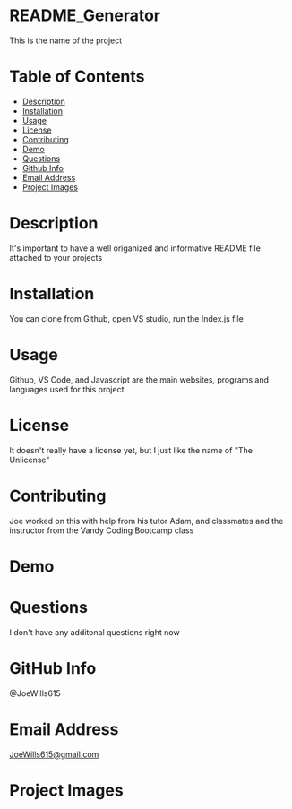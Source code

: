 # README_Generator
This is the name of the project

# Table of Contents
* [Description](#description)
* [Installation](#installation)
* [Usage](#usage)
* [License](#license)
* [Contributing](#contributing)
* [Demo](#demo)
* [Questions](#questions)
* [Github Info](#githubinfo)
* [Email Address](#emailaddress)
* [Project Images](#projectimages)

# Description
It's important to have a well origanized and informative README file 
attached to your projects

# Installation
You can clone from Github, open VS studio, run the Index.js file

# Usage
Github, VS Code, and Javascript are the main websites, programs and languages used for this project 

# License
It doesn't really have a license yet, but I just like the name of "The Unlicense"

# Contributing
Joe worked on this with help from his tutor Adam, and classmates and the instructor from the Vandy Coding Bootcamp class

# Demo

# Questions
I don't have any additonal questions right now

# GitHub Info
@JoeWills615

# Email Address
JoeWills615@gmail.com

# Project Images




